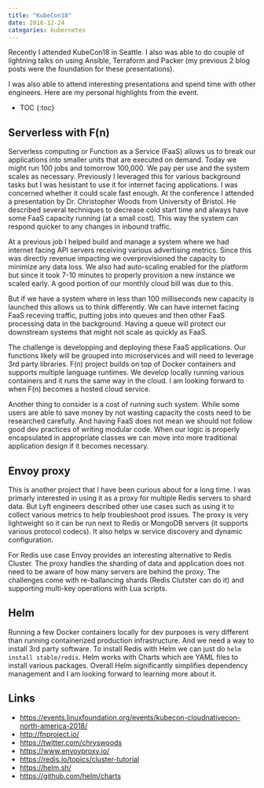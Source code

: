 ```yaml
---
title: "KubeCon18"
date: 2018-12-24
categories: kubernetes
---
```


Recently I attended KubeCon18 in Seattle.  I also was able to do couple of lightning talks on using Ansible, Terraform and Packer (my previous 2 blog posts were the foundation for these presentations).  

I was also able to attend interesting presentations and spend time with other engineers.   Here are my personal highlights from the event.    

* TOC
{:toc}

## Serverless with F(n)

Serverless computing or Function as a Service (FaaS) allows us to break our applications into smaller units that are executed on demand.  Today we might run 100 jobs and tomorrow 100,000.  We pay per use and the system scales as necessary.  Previously I leveraged this for various background tasks but I was hesistant to use it for internet facing applications.  I was concerned whether it could scale fast enough.  At the conference I attended a presentation by Dr. Christopher Woods from University of Bristol.  He described several techniques to decrease cold start time and always have some FaaS capacity running (at a small cost).  This way the system can respond quicker to any changes in inbound traffic.  

At a previous job I helped build and manage a system where we had internet facing API servers receiving various advertising metrics.  Since this was directly revenue impacting we overprovisioned the capacity to minimize any data loss.  We also had auto-scaling enabled for the platform but since it took 7-10 minutes to properly provision a new instance we scaled early.  A good portion of our monthly cloud bill was due to this.  

But if we have a system where in less than 100 milliseconds new capacity is launched this allows us to think  differently.  We can have internet facing FaaS receving traffic, putting jobs into queues and then other FaaS processing data in the background.  Having a queue will protect our downstream systems that might not scale as quickly as FaaS.  

The challenge is developping and deploying these FaaS applications.  Our functions likely will be grouped into microservices and will need to leverage 3rd party libraries.  F(n) project builds on top of Docker containers and supports multiple language runtimes.  We develop locally running various containers and it runs the same way in the cloud.  I am looking forward to when F(n) becomes a hosted cloud service.  

Another thing to consider is a cost of running such system.  While some users are able to save money by not wasting capacity the costs need to be researched carefully.  And having FaaS does not mean we should not follow good dev practices of writing modular code.  When our logic is properly encapsulated in appropriate classes we can move into more traditional application design if it becomes necessary.  

## Envoy proxy

This is another project that I have been curious about for a long time.  I was primarly interested in using it as a proxy for multiple Redis servers to shard data.  But Lyft engineers described other use cases such as using it to collect various metrics to help troubleshoot prod issues.  The proxy is very lightweight so it can be run next to Redis or MongoDB servers (it supports various protocol codecs).  It also helps w service discovery and dynamic configuration.  

For Redis use case Envoy provides an interesting alternative to Redis Cluster.  The proxy handles the sharding of data and application does not need to be aware of how many servers are behind the proxy.  The challenges come with re-ballancing shards (Redis Clutster can do it) and supporting multi-key operations with Lua scripts.  

## Helm

Running a few Docker containers locally for dev purposes is very different than running containerized production infrastructure.  And we need a way to install 3rd party software.  To install Redis with Helm we can just do `helm install stable/redis`.  Helm works with Charts which are YAML files to install various packages.  Overall Helm significantly simplifies dependency management and I am looking forward to learning more about it.  

## Links
* https://events.linuxfoundation.org/events/kubecon-cloudnativecon-north-america-2018/
* http://fnproject.io/
* https://twitter.com/chryswoods
* https://www.envoyproxy.io/
* https://redis.io/topics/cluster-tutorial
* https://helm.sh/
* https://github.com/helm/charts